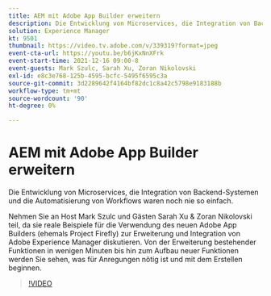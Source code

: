 ```yaml
---
title: AEM mit Adobe App Builder erweitern
description: Die Entwicklung von Microservices, die Integration von Backend-Systemen und die Automatisierung von Workflows waren noch nie so einfach.
solution: Experience Manager
kt: 9501
thumbnail: https://video.tv.adobe.com/v/339319?format=jpeg
event-cta-url: https://youtu.be/b6jKxNnXFrk
event-start-time: 2021-12-16 09:00-8
event-guests: Mark Szulc, Sarah Xu, Zoran Nikolovski
exl-id: e8c3e768-125b-4595-bcfc-5495f6595c3a
source-git-commit: 3d2289642f4164bf82dc1c8a42c5798e9183188b
workflow-type: tm+mt
source-wordcount: '90'
ht-degree: 0%

---
```


# AEM mit Adobe App Builder erweitern

Die Entwicklung von Microservices, die Integration von Backend-Systemen und die Automatisierung von Workflows waren noch nie so einfach.

Nehmen Sie an Host Mark Szulc und Gästen Sarah Xu &amp; Zoran Nikolovski teil, da sie reale Beispiele für die Verwendung des neuen Adobe App Builders (ehemals Project Firefly) zur Erweiterung und Integration von Adobe Experience Manager diskutieren.  Von der Erweiterung bestehender Funktionen in wenigen Minuten bis hin zum Aufbau neuer Funktionen werden Sie sehen, was für Anregungen nötig ist und mit dem Erstellen beginnen.

>[!VIDEO](https://video.tv.adobe.com/v/339319/?quality=12&learn=on)
